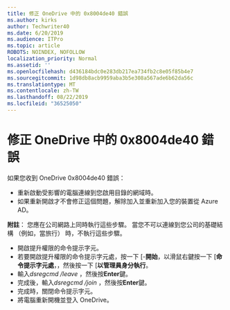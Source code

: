 ```yaml
---
title: 修正 OneDrive 中的 0x8004de40 錯誤
ms.author: kirks
author: Techwriter40
ms.date: 6/20/2019
ms.audience: ITPro
ms.topic: article
ROBOTS: NOINDEX, NOFOLLOW
localization_priority: Normal
ms.assetid: ''
ms.openlocfilehash: d436184bdc0e283db217ea734fb2c8e05f85b4e7
ms.sourcegitcommit: 1d98db8acb9959aba3b5e308a567ade6b62da56c
ms.translationtype: MT
ms.contentlocale: zh-TW
ms.lasthandoff: 08/22/2019
ms.locfileid: "36525050"
---
```

# <a name="fix-0x8004de40-error-in-onedrive"></a>修正 OneDrive 中的 0x8004de40 錯誤

如果您收到 OneDrive 0x8004de40 錯誤：

- 重新啟動受影響的電腦連線到您啟用目錄的網域時。
- 如果重新開啟才不會修正這個問題，解除加入並重新加入您的裝置從 Azure AD。 

**附註**： 您應在公司網路上同時執行這些步驟。 當您不可以連線到您公司的基礎結構 （例如，當旅行） 時，不執行這些步驟。 

- 開啟提升權限的命令提示字元。 
- 若要開啟提升權限的命令提示字元處，按一下 [-**開始**，以滑鼠右鍵按一下 [**命令提示字元處**，，然後按一下 [**以管理員身分執行**。
- 輸入*dsregcmd /leave* ，然後按**Enter**鍵。
- 完成後，輸入*dsregcmd /join* ，然後按**Enter**鍵。
- 完成時，關閉命令提示字元。
- 將電腦重新開機並登入 OneDrive。